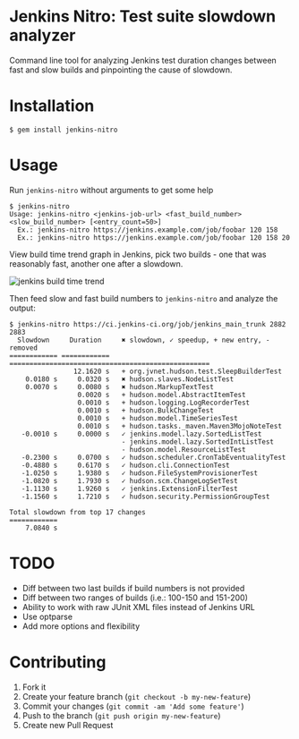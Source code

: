 Jenkins Nitro: Test suite slowdown analyzer
===================================================

Command line tool for analyzing Jenkins test duration changes between fast and slow builds and pinpointing the cause of slowdown.

Installation
============

```console
$ gem install jenkins-nitro
```

Usage
=====

Run `jenkins-nitro` without arguments to get some help

```console
$ jenkins-nitro
Usage: jenkins-nitro <jenkins-job-url> <fast_build_number> <slow_build_number> [<entry_count=50>]
  Ex.: jenkins-nitro https://jenkins.example.com/job/foobar 120 158
  Ex.: jenkins-nitro https://jenkins.example.com/job/foobar 120 158 20
```

View build time trend graph in Jenkins, pick two builds - one that was reasonably fast, another one after a slowdown.

![jenkins build time trend](https://dl.dropboxusercontent.com/u/176100/opensource/jenkins-nitro.png)

Then feed slow and fast build numbers to `jenkins-nitro` and analyze the output:

```console
$ jenkins-nitro https://ci.jenkins-ci.org/job/jenkins_main_trunk 2882 2883
  Slowdown     Duration     ✖ slowdown, ✓ speedup, + new entry, - removed
============ ============ ==================================================
                12.1620 s   + org.jvnet.hudson.test.SleepBuilderTest
    0.0180 s     0.0320 s   ✖ hudson.slaves.NodeListTest
    0.0070 s     0.0080 s   ✖ hudson.MarkupTextTest
                 0.0020 s   + hudson.model.AbstractItemTest
                 0.0010 s   + hudson.logging.LogRecorderTest
                 0.0010 s   + hudson.BulkChangeTest
                 0.0010 s   + hudson.model.TimeSeriesTest
                 0.0010 s   + hudson.tasks._maven.Maven3MojoNoteTest
   -0.0010 s     0.0000 s   ✓ jenkins.model.lazy.SortedListTest
                            - jenkins.model.lazy.SortedIntListTest
                            - hudson.model.ResourceListTest
   -0.2300 s     0.0700 s   ✓ hudson.scheduler.CronTabEventualityTest
   -0.4880 s     0.6170 s   ✓ hudson.cli.ConnectionTest
   -1.0250 s     1.9380 s   ✓ hudson.FileSystemProvisionerTest
   -1.0820 s     1.7930 s   ✓ hudson.scm.ChangeLogSetTest
   -1.1130 s     1.9260 s   ✓ jenkins.ExtensionFilterTest
   -1.1560 s     1.7210 s   ✓ hudson.security.PermissionGroupTest

Total slowdown from top 17 changes
============
    7.0840 s
```

TODO
====

- Diff between two last builds if build numbers is not provided
- Diff between two ranges of builds (i.e.: 100-150 and 151-200)
- Ability to work with raw JUnit XML files instead of Jenkins URL
- Use optparse
- Add more options and flexibility

Contributing
============

1. Fork it
2. Create your feature branch (`git checkout -b my-new-feature`)
3. Commit your changes (`git commit -am 'Add some feature'`)
4. Push to the branch (`git push origin my-new-feature`)
5. Create new Pull Request
